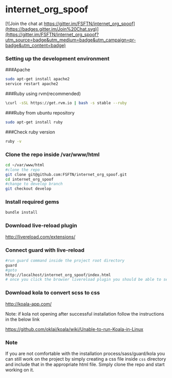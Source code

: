 # internet_org_spoof

[![Join the chat at https://gitter.im/FSFTN/internet_org_spoof](https://badges.gitter.im/Join%20Chat.svg)](https://gitter.im/FSFTN/internet_org_spoof?utm_source=badge&utm_medium=badge&utm_campaign=pr-badge&utm_content=badge)


### Setting up the development environment

###Apache
```sh
sudo apt-get install apache2
service restart apache2
```
###Ruby using rvm(recommended)

```sh
\curl -sSL https://get.rvm.io | bash -s stable --ruby
```
###Ruby from ubuntu repository 

```sh
sudo apt-get install ruby
```
###Check ruby version

```sh
ruby -v
```

### Clone the repo inside /var/www/html

```sh
cd ~/var/www/html
#clone the repo
git clone git@github.com:FSFTN/internet_org_spoof.git
cd internet_org_spoof
#change to develop branch
git checkout develop
```

### Install required gems

```sh
bundle install
```
### Download live-reload plugin
http://livereload.com/extensions/

### Connect guard with live-reload
```sh
#run guard command inside the project root directory
guard
#goto
http://localhost/internet_org_spoof/index.html
# once you click the browser livereload plugin you should be able to see successful connection message in guard console.
```
### Download kola to convert scss to css
http://koala-app.com/

Note: if kola not opening after successful installation follow the instructions in the below link

https://github.com/oklai/koala/wiki/Unable-to-run-Koala-in-Linux


### Note

If you are not comfortable with the installation process/sass/guard/kola you can still work on the project by simply creating a css file inside `css` directory and include that in the appropriate html file.  Simply clone the repo and start working on it.
